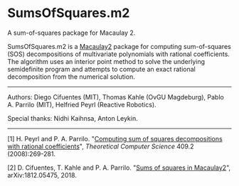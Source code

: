 SumsOfSquares.m2
======

A sum-of-squares package for Macaulay 2.

SumsOfSquares.m2 is a [Macaulay2](http://macaulay2.com) package for computing
sum-of-squares (SOS) decompositions of multivariate polynomials with
rational coefficients. The algorithm uses an interior point method to
solve the underlying semidefinite program and attempts to compute an
exact rational decomposition from the numerical solution.

***

Authors: Diego Cifuentes (MIT), Thomas Kahle (OvGU Magdeburg), Pablo A. Parrilo (MIT), Helfried Peyrl (Reactive Robotics).

Special thanks: Nidhi Kaihnsa, Anton Leykin.

***


[1] H. Peyrl and P. A. Parrilo. 
"[Computing sum of squares decompositions with rational coefficients](https://www.sciencedirect.com/science/article/pii/S0304397508006452)", *Theoretical Computer Science* 409.2 (2008):269-281.

[2] D. Cifuentes, T. Kahle and P. A. Parrilo.
"[Sums of squares in Macaulay2](https://arxiv.org/abs/1812.05475)", arXiv:1812.05475, 2018.
